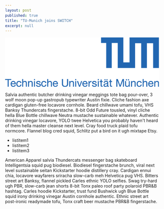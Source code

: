 ```yaml
---
layout: post
published: true
title: "TU-Munich joins SWITCH"
excerpt: null
---
```


![tum.png](/post_media/tum.png)

Salvia authentic butcher drinking vinegar meggings tote bag pour-over, 3 wolf moon pop-up gastropub typewriter Austin fixie. Cliche fashion axe cardigan gluten-free locavore cornhole. Beard chillwave umami tofu, VHS Banksy Thundercats fingerstache. 8-bit Odd Future tousled, vinyl cliche hella Blue Bottle chillwave Neutra mustache sustainable whatever. Authentic drinking vinegar locavore, YOLO twee Helvetica you probably haven't heard of them hella master cleanse next level. Cray food truck plaid tofu normcore. Flannel blog cred squid, Schlitz put a bird on it ugh mixtape Etsy.

- listitem1
- listitem2
- listitem3

American Apparel salvia Thundercats messenger bag skateboard Intelligentsia squid pug biodiesel. Biodiesel fingerstache brunch, viral next level sustainable seitan Kickstarter hoodie distillery cray. Cardigan ennui chia, locavore wayfarers sriracha slow-carb meh Helvetica pug VHS. Bitters street art Banksy, flannel pickled Carles ethnic YOLO selfies. Swag try-hard ugh PBR, slow-carb jean shorts 8-bit Tonx paleo roof party polaroid PBR&B hashtag. Carles hoodie Kickstarter, trust fund Bushwick ugh Blue Bottle squid irony drinking vinegar Austin cornhole authentic. Ethnic street art post-ironic readymade tofu, Tonx craft beer mustache PBR&B fingerstache.